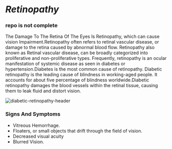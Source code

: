 # *Retinopathy*
### repo is not complete
The Damage To The Retina Of The Eyes Is Retinopathy, which can cause vision Impairment.Retinopathy often refers to retinal vascular disease, or damage to the retina caused by abnormal blood flow. Retinopathy also known as  Retinal vascular disease, can be broadly categorized into proliferative and non-proliferative types. Frequently, retinopathy is an ocular manifestation of systemic disease as seen in diabetes or hypertension.Diabetes is the most common cause of retinopathy. Diabetic retinopathy is the leading cause of blindness in working-aged people. It accounts for about five percentage  of blindness worldwide.Diabetic retinopathy damages the blood vessels within the retinal tissue, causing them to leak fluid and distort vision.


![diabetic-retinopathy-header](https://user-images.githubusercontent.com/37455387/60878355-336dc180-a25d-11e9-8594-3ec0d1fa2588.jpg)




### Signs And Symptoms
- Vitreous Hemorrhage.
- Floaters, or small objects that drift through the field of vision.
- Decreased visual acuity
- Blurred Vision.

